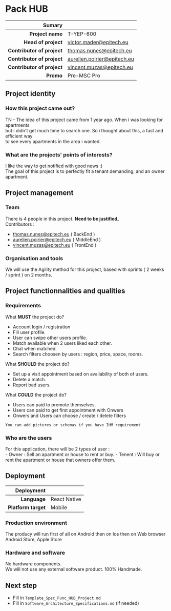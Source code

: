 # Pack HUB
|Sumary||
|---:|:---|
|**Project name**|T-YEP-600|
|**Head of project**|victor.mader@epitech.eu|
|**Contributor of project**|thomas.nunes@epitech.eu|
|**Contributor of project**|aurelien.poirier@epitech.eu|
|**Contributor of project**|vincent.muzas@epitech.eu|
|**Promo**|Pre-MSC Pro|

## Project identity
### How this project came out?
TN - The idea of this project came from 1 year ago. When i was looking for apartments<br/>
but i didn't get much time to search one. So i thought about this, a fast and efficient way<br/>
to see every apartments in the area i wanted.<br/>

### What are the projects' points of interests?
I like the way to get notified with good news :)  <br/>
The goal of this project is to perfectly fit a tenant demanding, and an owner apartment.<br/>

## Project management
### Team
There is 4 people in this project. **Need to be justified**_<br/>
Contributors : <br/>
* thomas.nunes@epitech.eu ( BackEnd )
* aurelien.poirier@epitech.eu ( MiddleEnd )
* vincent.muzas@epitech.eu ( FrontEnd )

### Organisation and tools
We will use the Agility method for this project, based with sprints ( 2 weeks / sprint )
on 2 months.

## Project functionnalities and qualities
### Requirements
What **MUST** the project do?<br/>
* Account login / registration 
* Fill user profile.
* User can swipe other users profile.
* Match available when 2 users liked each other.
* Chat when matched.
* Search filters choosen by users : region, price, space, rooms.

What **SHOULD** the project do?<br/>
* Set up a visit appointment based on availability of both of users.
* Delete a match. 
* Report bad users.

What **COULD** the project do?<br/>
* Users can paid to promote themselves.
* Users can paid to get first appointment with Onwers
* Onwers and Users can choose / create / delete filters

`You can add pictures or schemas if you have IHM requirement`

### Who are the users
For this application, there will be 2 types of user : <br/>
    - Owner : Sell an apartment or house to rent or buy.
    - Tenent : Will buy or rent the apartment or house that owners offer them.<br/>

## Deployment
|Deployment||
|---:|:---|
|**Language**|React Native|
|**Platform target**|Mobile|

### Production environment
The producy will run first of all on Android then on Ios then on Web browser<br/>
Android Store, Apple Store<br/>

### Hardware and software
No hardware components.<br/>
We will not use any external software product. 100% Handmade.<br/>

## Next step
 - Fill in `Template_Spec_Func_HUB_Project.md`
 - Fill in `Software_Architecture_Specifications.md` (if needed)
